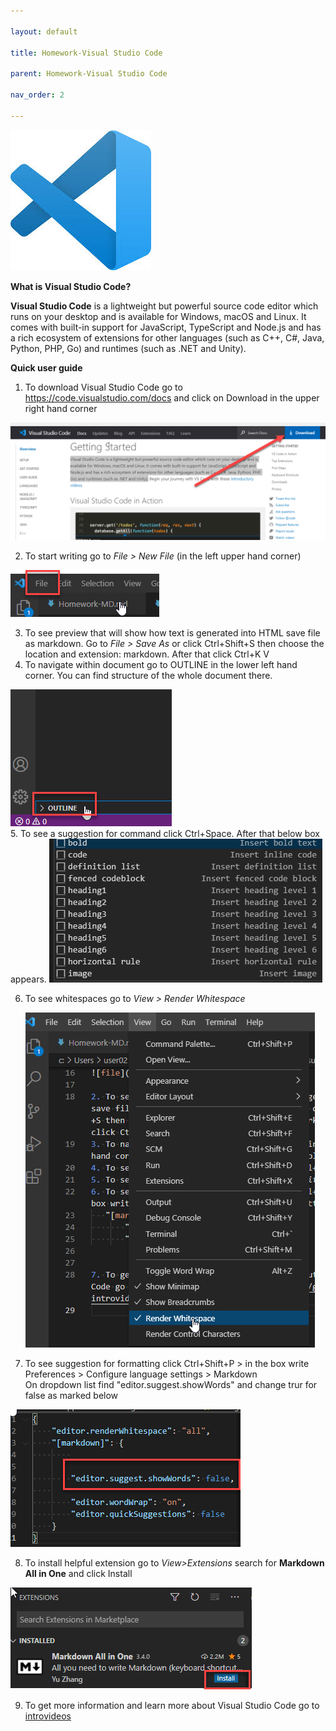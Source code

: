 ```yaml
---

layout: default

title: Homework-Visual Studio Code

parent: Homework-Visual Studio Code

nav_order: 2

---
```


![icon](./images/icon.jpg)

**What is Visual Studio Code?** 

**Visual Studio Code** is a lightweight but powerful source code editor which runs on your desktop and is available for Windows, macOS and Linux. It comes with built-in support for JavaScript, TypeScript and Node.js and has a rich ecosystem of extensions for other languages (such as C++, C#, Java, Python, PHP, Go) and runtimes (such as .NET and Unity).

**Quick user guide**

1. To download Visual Studio Code go to https://code.visualstudio.com/docs and click on Download in the upper right hand corner
    
![downloadVSC](./images/downloadVSC.png)


2. To start writing go to *File > New File* (in the left upper hand corner)

![file](./images/file.png)

3. To see preview that will show how text is generated into HTML save file as markdown. Go to *File > Save As* or click Ctrl+Shift+S then choose the location and extension: markdown. After that click Ctrl+K V 
4. To navigate within document go to OUTLINE in the lower left hand corner. You can find structure of the whole document there.  
   
![outline](./images/outline.png)  
5. To see a suggestion for command  click Ctrl+Space. After that below box appears. 
![suggestion](./images/suggestion.png) 

6. To see whitespaces go to *View > Render Whitespace*  
   
   ![render](./images/render.png)


7. To see suggestion for formatting click Ctrl+Shift+P > in the box write Preferences > Configure language settings > Markdown  
On dropdown list find "editor.suggest.showWords" and change trur for false as marked below

![showwords](./images/showwords.png)

8. To install helpful extension go to *View>Extensions* search for **Markdown All in One** and click Install

![install](./images/install.png)


9.  To get more information and learn more about Visual Studio Code go to [introvideos](https://code.visualstudio.com/docs/getstarted/introvideos)

